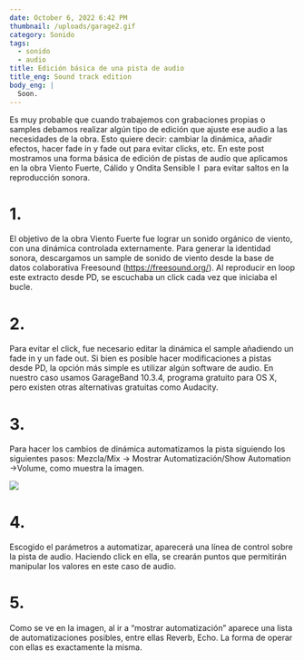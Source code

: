 ```yaml
---
date: October 6, 2022 6:42 PM
thumbnail: /uploads/garage2.gif
category: Sonido
tags:
  - sonido
  - audio
title: Edición básica de una pista de audio
title_eng: Sound track edition
body_eng: |
  Soon.
---
```

<div>

Es muy probable que cuando trabajemos con grabaciones propias o samples debamos realizar algún tipo de edición que ajuste ese audio a las necesidades de la obra. Esto quiere decir: cambiar la dinámica, añadir efectos, hacer fade in y fade out para evitar clicks, etc. En este post mostramos una forma básica de edición de pistas de audio que aplicamos en la obra Viento Fuerte, Cálido y Ondita Sensible I  para evitar saltos en la reproducción sonora.

# 1.

El objetivo de la obra Viento Fuerte fue lograr un sonido orgánico de viento, con una dinámica controlada externamente. Para generar la identidad sonora, descargamos un sample de sonido de viento desde la base de datos colaborativa Freesound (<https://freesound.org/>). Al reproducir en loop este extracto desde PD, se escuchaba un click cada vez que iniciaba el bucle.

# 2.

Para evitar el click, fue necesario editar la dinámica el sample añadiendo un fade in y un fade out. Si bien es posible hacer modificaciones a pistas desde PD, la opción más simple es utilizar algún software de audio. En nuestro caso usamos GarageBand 10.3.4, programa gratuito para OS X, pero existen otras alternativas gratuitas como Audacity.

# 3.

Para hacer los cambios de dinámica automatizamos la pista siguiendo los siguientes pasos: Mezcla/Mix -> Mostrar Automatización/Show Automation ->Volume, como muestra la imagen.

</div>

<div>

![](/uploads/garage.gif)

</div>

<div>

# 4.

Escogido el parámetros a automatizar, aparecerá una línea de control sobre la pista de audio. Haciendo click en ella, se crearán puntos que permitirán manipular los valores en este caso de audio.

# 5.

Como se ve en la imagen, al ir a “mostrar automatización” aparece una lista de automatizaciones posibles, entre ellas Reverb, Echo. La forma de operar con ellas es exactamente la misma. 

</div>